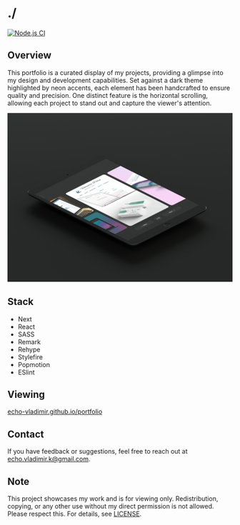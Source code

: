 # ./

[![Node.js CI](https://github.com/echo-vladimir/portfolio/actions/workflows/build-and-deploy.yml/badge.svg?branch=main)](https://github.com/echo-vladimir/portfolio/actions/workflows/build-and-deploy.yml)
## Overview

This portfolio is a curated display of my projects, providing a glimpse into my design and development capabilities. Set against a dark theme highlighted by neon accents, each element has been handcrafted to ensure quality and precision. One distinct feature is the horizontal scrolling, allowing each project to stand out and capture the viewer's attention.

![Showcase](./public/media/portfolio/index.jpg)

## Stack

- Next
- React
- SASS
- Remark
- Rehype
- Stylefire
- Popmotion
- ESlint

## Viewing

[echo-vladimir.github.io/portfolio](https://echo-vladimir.github.io/portfolio/)

## Contact

If you have feedback or suggestions, feel free to reach out at
echo.vladimir.k@gmail.com.

## Note

This project showcases my work and is for viewing only. Redistribution, copying,
or any other use without my direct permission is not allowed. Please respect
this. For details, see [LICENSE](./LICENSE.md).
